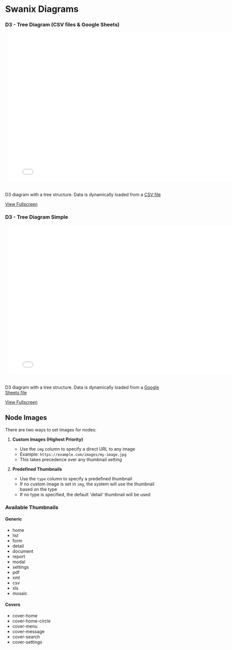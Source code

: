 <figure class="hero-large" style="--hero-image:url(https://source.unsplash.com/g-YsyUUwT9M/1800x600);"></figure>

# Swanix Diagrams


### D3 - Tree Diagram (CSV files & Google Sheets)

<div style="width: 780px; height: 500px; margin: 10px; position: relative;"><iframe allowfullscreen frameborder="0" style="width:780px; height:480px" src="./demo/d3"></iframe></div>

D3 diagram with a tree structure. Data is dynamically loaded from a [CSV file]()

[View Fullscreen](https://swanix.org/diagrams/demo/d3)

### D3 - Tree Diagram Simple

<div style="width: 780px; height: 500px; margin: 10px; position: relative;"><iframe allowfullscreen frameborder="0" style="width:780px; height:480px" src="./demo/d3"></iframe></div>

D3 diagram with a tree structure. Data is dynamically loaded from a [Google Sheets file](https://docs.google.com/spreadsheets/d/e/2PACX-1vTQZfZhC3cWHg0QkqRoY9i3alinAnSHab5DJtWzsm_xAhLKKJdHri8fBMUawh-DhpvCkm-G1vBeWPFq/pub?gid=466976322&single=true&output=csv
)

[View Fullscreen](https://swanix.org/diagrams/demo/d3/simple)


## Node Images

There are two ways to set images for nodes:

1. **Custom Images (Highest Priority)**
   - Use the `img` column to specify a direct URL to any image
   - Example: `https://example.com/images/my-image.jpg`
   - This takes precedence over any thumbnail setting

2. **Predefined Thumbnails**
   - Use the `type` column to specify a predefined thumbnail
   - If no custom image is set in `img`, the system will use the thumbnail based on the type
   - If no type is specified, the default 'detail' thumbnail will be used

### Available Thumbnails

#### Generic

- home
- list
- form
- detail
- document
- report
- modal
- settings
- pdf
- xml
- csv
- xls
- mosaic

#### Covers

- cover-home
- cover-home-circle
- cover-menu
- cover-message
- cover-search
- cover-settings

